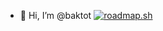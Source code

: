 - 👋 Hi, I’m @baktot  <a href="https://roadmap.sh"><img src="https://roadmap.sh/card/tall/68416b82a7a6cad70767f20f?variant=dark" alt="roadmap.sh"/></a>

<!---
baktot/baktot is a ✨ special ✨ repository because its `README.md` (this file) appears on your GitHub profile.
You can click the Preview link to take a look at your changes.
--->
